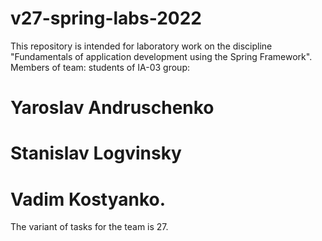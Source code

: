# v27-spring-labs-2022

This repository is intended for laboratory work on the discipline "Fundamentals of application development using the Spring Framework". 
Members of team: students of IA-03 group: 
# Yaroslav Andruschenko
# Stanislav Logvinsky
# Vadim Kostyanko. 
The variant of tasks for the team is 27.
